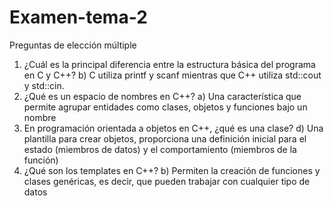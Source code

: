 # Examen-tema-2
Preguntas de elección múltiple
1) ¿Cuál es la principal diferencia entre la estructura básica del programa en C y C++?
b) C utiliza printf y scanf mientras que C++ utiliza std::cout y std::cin.
2) ¿Qué es un espacio de nombres en C++?
a) Una característica que permite agrupar entidades como clases, objetos y funciones bajo un nombre
3) En programación orientada a objetos en C++, ¿qué es una clase?
d) Una plantilla para crear objetos, proporciona una definición inicial para el estado (miembros de datos) y el comportamiento (miembros de la función)
4) ¿Qué son los templates en C++?
b) Permiten la creación de funciones y clases genéricas, es decir, que pueden trabajar con cualquier tipo de datos
